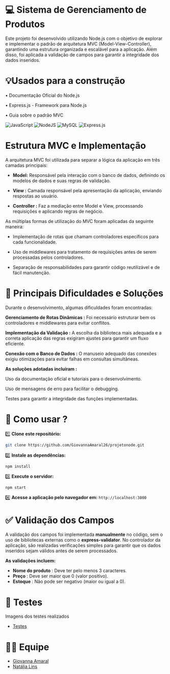 # 💻 Sistema de Gerenciamento de Produtos
Este projeto foi desenvolvido utilizando Node.js com o objetivo de explorar e implementar o padrão de arquitetura MVC (Model-View-Controller), garantindo uma estrutura organizada e escalável para a aplicação. Além disso, foi aplicada a validação de campos para garantir a integridade dos dados inseridos.

 # 💡Usados para a construção

• Documentação Oficial do Node.js

• Express.js - Framework para Node.js

• Guia sobre o padrão MVC

![JavaScript](https://img.shields.io/badge/javascript-%23323330.svg?style=for-the-badge&logo=javascript&logoColor=%23F7DF1E)  ![NodeJS](https://img.shields.io/badge/node.js-6DA55F?style=for-the-badge&logo=node.js&logoColor=white) ![MySQL](https://img.shields.io/badge/mysql-4479A1.svg?style=for-the-badge&logo=mysql&logoColor=white) ![Express.js](https://img.shields.io/badge/express.js-%23404d59.svg?style=for-the-badge&logo=express&logoColor=%2361DAFB)

# Estrutura MVC e Implementação

A arquitetura MVC foi utilizada para separar a lógica da aplicação em três camadas principais:

- **Model:** Responsável pela interação com o banco de dados, definindo os modelos de dados e suas regras de validação.

- **View  :** Camada responsável pela apresentação da aplicação, enviando respostas ao usuário.

- **Controller :** Faz a mediação entre Model e View, processando requisições e aplicando regras de negócio.

As múltiplas formas de utilização do MVC foram aplicadas da seguinte maneira:

- Implementação de rotas que chamam controladores específicos para cada funcionalidade.

- Uso de middlewares para tratamento de requisições antes de serem processadas pelos controladores.

- Separação de responsabilidades para garantir código reutilizável e de fácil manutenção.

# 📌 Principais Dificuldades e Soluções

Durante o desenvolvimento, algumas dificuldades foram encontradas:

**Gerenciamento de Rotas Dinâmicas :** Foi necessário estruturar bem os controladores e middlewares para evitar conflitos.

**Implementação da Validação :** A escolha da biblioteca mais adequada e a correta aplicação das regras exigiram ajustes para garantir um fluxo eficiente.

**Conexão com o Banco de Dados :** O manuseio adequado das conexões exigiu otimizações para evitar falhas em consultas simultâneas.

**As soluções adotadas incluíram :**

Uso da documentação oficial e tutoriais para o desenvolvimento.

Uso de mensagens de erro para facilitar o debugging.

Testes para garantir a integridade das funções implementadas.

# 🧠 Como usar ?

1️⃣ **Clone este repositório:**
 ```bash
git clone https://github.com/GiovannaAmaral26/projetonode.git
```
2️⃣ **Instale as dependências:**
 ```
npm install
```

3️⃣ **Execute o servidor:**
 ```bash
npm start
```

4️⃣ **Acesse a aplicação pelo navegador em:** ``` http://localhost:3000 ```

# ✅ Validação dos Campos

A validação dos campos foi implementada **manualmente** no código, sem o uso de bibliotecas externas como o **express-validator**. No controlador da aplicação, são realizadas verificações simples para garantir que os dados inseridos sejam válidos antes de serem processados.

**As validações incluem:**

- **Nome do produto** : Deve ter pelo menos 3 caracteres.
- **Preço** : Deve ser maior que 0 (valor positivo).
- **Estoque** : Não pode ser negativo (maior ou igual a 0).

# 🎯 Testes
Imagens dos testes realizados

- [Testes](https://github.com/GiovannaAmaral26/projetonode/tree/main/Testes)



# 👩‍💻 Equipe
- [Giovanna Amaral](https://github.com/GiovannaAmaral26)
- [Natália Lins](https://github.com/natalia-lins)

